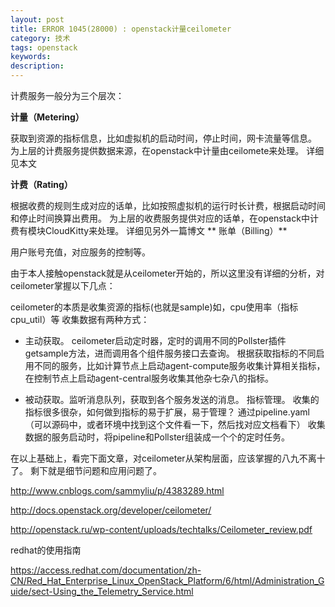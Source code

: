 ```yaml
---
layout: post
title: ERROR 1045(28000) : openstack计量ceilometer
category: 技术
tags: openstack
keywords: 
description: 
---
```


计费服务一般分为三个层次：

**计量（Metering）**

获取到资源的指标信息，比如虚拟机的启动时间，停止时间，网卡流量等信息。
为上层的计费服务提供数据来源，在openstack中计量由ceilomete来处理。
详细见本文

**计费（Rating）**

根据收费的规则生成对应的话单，比如按照虚拟机的运行时长计费，根据启动时间和停止时间换算出费用。
为上层的收费服务提供对应的话单，在openstack中计费有模块CloudKitty来处理。
详细见另外一篇博文
**
账单（Billing）**

用户账号充值，对应服务的控制等。

 
 

由于本人接触openstack就是从ceilometer开始的，所以这里没有详细的分析，对ceilometer掌握以下几点：

ceilometer的本质是收集资源的指标(也就是sample)如，cpu使用率（指标cpu_util）等
收集数据有两种方式：
    
- 主动获取。
ceilometer启动定时器，定时的调用不同的Pollster插件getsample方法，进而调用各个组件服务接口去查询。
根据获取指标的不同启用不同的服务，比如计算节点上启动agent-compute服务收集计算相关指标，在控制节点上启动agent-central服务收集其他杂七杂八的指标。

- 被动获取。监听消息队列，获取到各个服务发送的消息。
指标管理。
收集的指标很多很杂，如何做到指标的易于扩展，易于管理？
通过pipeline.yaml（可以源码中，或者环境中找到这个文件看一下，然后找对应文档看下）
收集数据的服务启动时，将pipeline和Pollster组装成一个个的定时任务。

 
 
在以上基础上，看完下面文章，对ceilometer从架构层面，应该掌握的八九不离十了。
剩下就是细节问题和应用问题了。

http://www.cnblogs.com/sammyliu/p/4383289.html

http://docs.openstack.org/developer/ceilometer/

http://openstack.ru/wp-content/uploads/techtalks/Ceilometer_review.pdf



redhat的使用指南

https://access.redhat.com/documentation/zh-CN/Red_Hat_Enterprise_Linux_OpenStack_Platform/6/html/Administration_Guide/sect-Using_the_Telemetry_Service.html
